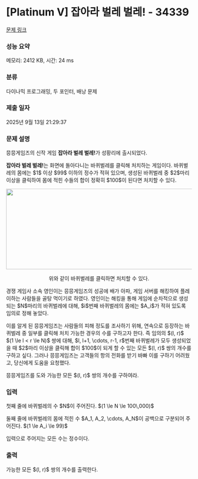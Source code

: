 # [Platinum V] 잡아라 벌레 벌레! - 34339 

[문제 링크](https://www.acmicpc.net/problem/34339) 

### 성능 요약

메모리: 2412 KB, 시간: 24 ms

### 분류

다이나믹 프로그래밍, 두 포인터, 배낭 문제

### 제출 일자

2025년 9월 13일 21:29:37

### 문제 설명

<p>믕믕게임즈의 신작 게임 <strong>잡아라 벌레 벌레!</strong>가 성황리에 출시되었다.</p>

<p><strong>잡아라 벌레 벌레!</strong>는 화면에 돌아다니는 바퀴벌레를 클릭해 처치하는 게임이다. 바퀴벌레의 몸에는 $1$ 이상 $99$ 이하의 정수가 적혀 있으며, 생성된 바퀴벌레 중 $2$마리 이상을 클릭하여 몸에 적힌 수들의 합이 정확히 $100$이 된다면 처치할 수 있다.</p>

<p style="text-align: center;"><img alt="" src="" style="height: 218px; width: 839px;"></p>

<p style="text-align: center;">위와 같이 바퀴벌레를 클릭하면 처치할 수 있다.</p>

<p>경쟁 게임사 소속 영인이는 믕믕게임즈의 성공에 배가 아파, 게임 서버를 해킹하여 플레이하는 사람들을 골탕 먹이기로 하였다. 영인이는 해킹을 통해 게임에 순차적으로 생성되는 $N$마리의 바퀴벌레에 대해, $i$번째 바퀴벌레의 몸에는 $A_i$가 적혀 있도록 임의로 정해 놓았다.</p>

<p>이를 알게 된 믕믕게임즈는 사람들의 피해 정도를 조사하기 위해, 연속으로 등장하는 바퀴벌레 중 일부를 클릭해 처치 가능한 경우의 수를 구하고자 한다. 즉 임의의 $(l, r)$ $(1 \le l < r \le N)$ 쌍에 대해, $l, l+1, \cdots, r-1, r$번째 바퀴벌레가 모두 생성되었을 때 $2$마리 이상을 클릭해 합이 $100$이 되게 할 수 있는 모든 $(l, r)$ 쌍의 개수를 구하고 싶다. 그러나 믕믕게임즈는 고객들의 항의 전화를 받기 바빠 이를 구하기 어려웠고, 당신에게 도움을 요청했다.</p>

<p>믕믕게임즈를 도와 가능한 모든 $(l, r)$ 쌍의 개수를 구하여라.</p>

### 입력 

 <p>첫째 줄에 바퀴벌레의 수 $N$이 주어진다. $(1 \le N \le 100\,000)$</p>

<p>둘째 줄에 바퀴벌레의 몸에 적힌 수 $A_1, A_2, \cdots, A_N$이 공백으로 구분되어 주어진다. $(1 \le A_i \le 99)$</p>

<p>입력으로 주어지는 모든 수는 정수이다.</p>

### 출력 

 <p>가능한 모든 $(l, r)$ 쌍의 개수를 출력한다.</p>

